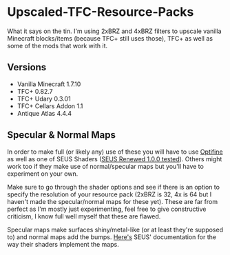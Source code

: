 # Upscaled-TFC-Resource-Packs
What it says on the tin.
I'm using 2xBRZ and 4xBRZ filters to upscale vanilla Minecraft blocks/items (because TFC+ still uses those), TFC+ as well as some of the mods that work with it.

## Versions
- Vanilla Minecraft 1.7.10
- TFC+ 0.82.7
- TFC+ Udary 0.3.01
- TFC+ Cellars Addon 1.1
- Antique Atlas 4.4.4

## Specular & Normal Maps
In order to make full (or likely any) use of these you will have to use [Optifine](https://optifine.net/downloads) as well as one of SEUS Shaders ([SEUS Renewed 1.0.0 tested](https://sonicether.com/download/seus-renewed-v1-0-0/)). Others might work too if they make use of normal/specular maps but you'll have to experiment on your own.

Make sure to go through the shader options and see if there is an option to specify the resolution of your resource pack (2xBRZ is 32, 4x is 64 but I haven't made the specular/normal maps for these yet). These are far from perfect as I'm mostly just experimenting, feel free to give constructive criticism, I know full well myself that these are flawed.

Specular maps make surfaces shiny/metal-like (or at least they're supposed to) and normal maps add the bumps. [Here's](http://web.archive.org/web/20191028174511/https://sonicether.com/seus-documentation/) SEUS' documentation for the way their shaders implement the maps.
